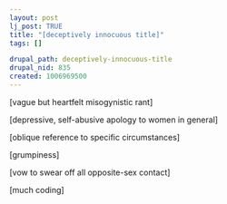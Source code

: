 ```yaml
--- 
layout: post
lj_post: TRUE
title: "[deceptively innocuous title]"
tags: []

drupal_path: deceptively-innocuous-title
drupal_nid: 835
created: 1006969500
---
```

[vague but heartfelt misogynistic rant]

[depressive, self-abusive apology to women in general]

[oblique reference to specific circumstances]

[grumpiness]

[vow to swear off all opposite-sex contact]

[much coding]
